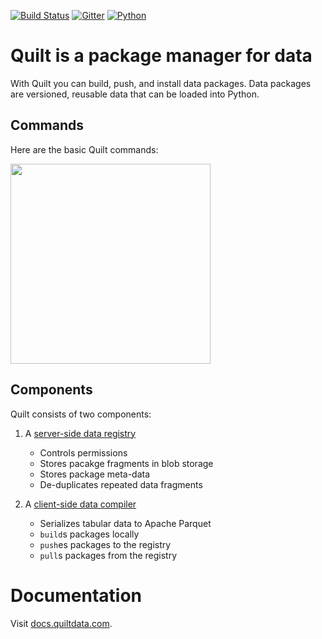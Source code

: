 [![Build Status](https://travis-ci.org/quiltdata/quilt-compiler.svg?branch=master)](https://travis-ci.org/quiltdata/quilt-compiler)
[![Gitter](https://img.shields.io/gitter/room/nwjs/nw.js.svg)](https://gitter.im/quilt-data/Lobby)
[![Python](https://img.shields.io/pypi/pyversions/quilt.svg)](https://pypi.python.org/pypi/quilt)

# Quilt is a package manager for data

With Quilt you can build, push, and install data packages. Data packages are versioned, reusable data that can be  loaded into Python.

## Commands

Here are the basic Quilt commands:

<img width="320" src="https://github.com/quiltdata/resources/blob/955656180ef6398a2729c7ebc28e5dc708f26bd3/img/big-picture.png?raw=true" />

## Components

Quilt consists of two components:

1. A [server-side data registry](registry)
    - Controls permissions
    - Stores pacakge fragments in blob storage
    - Stores package meta-data
    - De-duplicates repeated data fragments
    
2. A [client-side data compiler](compiler)
    - Serializes tabular data to Apache Parquet
    - `build`s packages locally
    - `push`es packages to the registry
    - `pull`s packages from the registry

# Documentation

Visit [docs.quiltdata.com](https://docs.quiltdata.com/).
